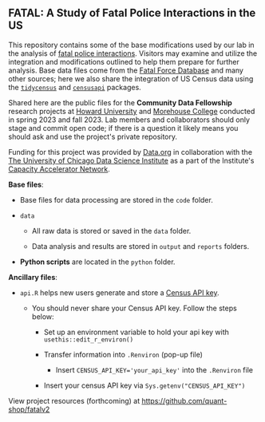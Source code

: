 ## FATAL: A Study of Fatal Police Interactions in the US

This repository contains some of the base modifications used by our lab in the analysis of [fatal police interactions](https://www.washingtonpost.com/graphics/investigations/police-shootings-database/). Visitors may examine and utilize the integration and modifications outlined to help them prepare for further analysis. Base data files come from the [Fatal Force Database](https://github.com/washingtonpost/data-police-shootings) and many other sources; here we also share the integration of US Census data using the [`tidycensus`](https://walker-data.com/tidycensus/) and [`censusapi`](https://github.com/hrecht/censusapi) packages. 

Shared here are the public files for the **Community Data Fellowship** research projects at [Howard University](https://howard.edu/) and [Morehouse College](https://morehouse.edu/) conducted in spring 2023 and fall 2023. Lab members and collaborators should only stage and commit open code; if there is a question it likely means you should ask and use the project's private repository.

Funding for this project was provided by [Data.org](https://data.org/) in collaboration with the [The University of Chicago Data Science Institute](https://datascience.uchicago.edu/) as a part of the Institute's [Capacity Accelerator Network](https://datascience.uchicago.edu/outreach/capacity-accelerator-network/).

**Base files**:

* Base files for data processing are stored in the `code` folder.

* `data`

  - All raw data is stored or saved in the `data` folder.
  
  - Data analysis and results are stored in `output` and `reports` folders.

* **Python scripts** are located in the `python` folder.

**Ancillary files**:

* `api.R` helps new users generate and store a [Census API key](https://api.census.gov/data/key_signup.html).

  - You should never share your Census API key. Follow the steps below:
  
    - Set up an environment variable to hold your api key with `usethis::edit_r_environ()`

    - Transfer information into `.Renviron` (pop-up file) 
    
        - Insert `CENSUS_API_KEY='your_api_key'` into the `.Renviron` file
  
    - Insert your census API key via `Sys.getenv("CENSUS_API_KEY")`

View project resources (forthcoming) at https://github.com/quant-shop/fatalv2

